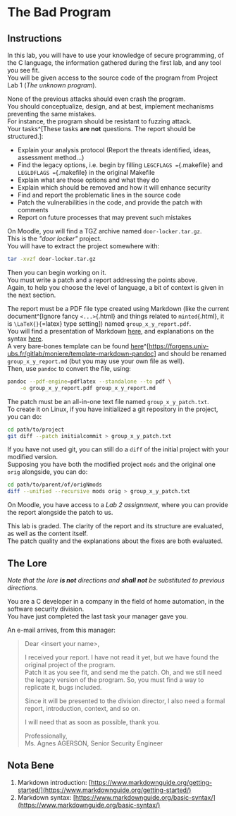 # The Bad Program

## Instructions

In this lab, you will have to use your knowledge of secure programming, of the C language, the information gathered during the first lab, and any tool you see fit.  
You will be given access to the source code of the program from Project Lab 1 (*The unknown program*).

None of the previous attacks should even crash the program.  
You should conceptualize, design, and at best, implement mechanisms preventing the same mistakes.  
For instance, the program should be resistant to fuzzing attack.  
Your tasks^[These tasks **are not** questions. The report should be structured.]:

- Explain your analysis protocol (Report the threats identified, ideas, assessment method...)
- Find the legacy options, i.e. begin by filling `LEGCFLAGS =`{.makefile} and `LEGLDFLAGS =`{.makefile} in the original Makefile
- Explain what are those options and what they do
- Explain which should be removed and how it will enhance security
- Find and report the problematic lines in the source code
- Patch the vulnerabilities in the code, and provide the patch with comments
- Report on future processes that may prevent such mistakes

On Moodle, you will find a TGZ archive named `door-locker.tar.gz`.  
This is the *"door locker"* project.  
You will have to extract the project somewhere with:

```bash
tar -xvzf door-locker.tar.gz
```

Then you can begin working on it.  
You must write a patch and a report addressing the points above.  
Again, to help you choose the level of language, a bit of context is given in the next section.

The report must be a PDF file type created using Markdown (like the current document^[Ignore fancy `<...>`{.html} and things related to `minted`{.html}, it is `\LaTeX{}`{=latex} type setting]) named `group_x_y_report.pdf`.  
You will find a presentation of Markdown [here](https://www.markdownguide.org/getting-started/), and explanations on the syntax [here](https://www.markdownguide.org/basic-syntax/).  
A very bare-bones template can be found [here](https://forgens.univ-ubs.fr/gitlab/moniere/template-markdown-pandoc)^[https://forgens.univ-ubs.fr/gitlab/moniere/template-markdown-pandoc] and should be renamed `group_x_y_report.md` (but you may use your own file as well).  
Then, use `pandoc` to convert the file, using:

```bash
pandoc --pdf-engine=pdflatex --standalone --to pdf \
    -o group_x_y_report.pdf group_x_y_report.md
```

The patch must be an all-in-one text file named `group_x_y_patch.txt`.  
To create it on Linux, if you have initialized a git repository in the project, you can do:

```bash
cd path/to/project
git diff --patch initialcommit > group_x_y_patch.txt
```

If you have not used git, you can still do a `diff` of the initial project with your modified version.  
Supposing you have both the modified project `mods` and the original one `orig` alongside, you can do:

```bash
cd path/to/parent/of/origNmods
diff --unified --recursive mods orig > group_x_y_patch.txt
```

On Moodle, you have access to a *Lab 2 assignment*, where you can provide the report alongside the patch to us.

This lab is graded. The clarity of the report and its structure are evaluated, as well as the content itself.  
The patch quality and the explanations about the fixes are both evaluated.

<!-- \clearpage -->

## The Lore

*Note that the lore **is not** directions and **shall not** be substituted to previous directions.*

You are a C developer in a company in the field of home automation, in the software security division.  
You have just completed the last task your manager gave you.

An e-mail arrives, from this manager:

> Dear \<insert your name\>,
>
> I received your report. I have not read it yet, but we have found the original project of the program.<br>
> Patch it as you see fit, and send me the patch.
> Oh, and we still need the legacy version of the program. So, you must find a way to replicate it, bugs included.
>
> Since it will be presented to the division director, I also need a formal report, introduction, context, and so on.
>
> I will need that as soon as possible, thank you.
>
> Professionally,<br>
> Ms. Agnes AGERSON, Senior Security Engineer

## Nota Bene

1. Markdown introduction: [https://www.markdownguide.org/getting-started/](https://www.markdownguide.org/getting-started/)
2. Markdown syntax: [https://www.markdownguide.org/basic-syntax/](https://www.markdownguide.org/basic-syntax/)

